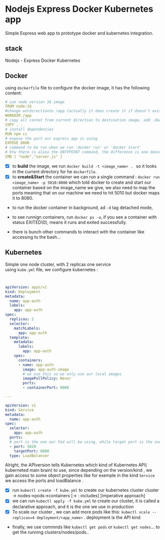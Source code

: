 # Nodejs Express Docker Kubernetes app

Simple Express web app to prototype docker and kubernetes integration.

## stack
Nodejs - Express
Docker
Kubernetes

## Docker
using   `dockerfile` file to configure the docker image, it has the following content:
```yml
# use node version 16 image
FROM node:16
#change wordirectionto /app (actually it does create it if doesn't exist
WORKDIR /app
# copy all contet from current direction to destination image, add .dockerignore file to exclude node_modules
COPY . .
# install dependencies
RUN npm ci 
# expose the port our express app is using
EXPOSE 8080
# command to be run when we run 'docker run' or 'docker start'
# btw there is alaso the ENTYPOINT command, the difference is one doesn't accept params during the docker run commands
CMD [ "node","server.js" ]
```
- [x] to **build** the image, we run  `docker build -t <image_name> . ` 
so it looks in the current directory for he `dockerfile`.
- [x] to **create&Start** the container we can run a single command : 
`docker run <image_name> -p 5010:8080` which told docker to create and start
our container based on the image_name we give, we also need to map the ports
meaning that on our machine we need to hit 5010 but docker maps it to 8080.
- to run the docker container in background, ad `-d` tag  detached mode, 

- to see runnign containers, run `docker ps -a`, if you see a container with status EXITED(0), means it runs and exited successfully.
- there is bunch other commands to interact with the container like accessing to the bash...


## Kubernetes
Simple one node cluster, with 2 replicas 
one service   
using `kube.yml` file, we configure kubernetes :

```yml


apiVersion: apps/v1
kind: Deployment
metadata:
  name: app-auth
  labels:
    app: app-auth
spec:
  replicas: 2
  selector:
    matchLabels:
      app: app-auth
  template:
    metadata:
      labels:
        app: app-auth
    spec:
      containers:
      - name: app-auth
        image: app-auth-image
        # we use this so we only use our local images
        imagePullPolicy: Never
        ports: 
        - containerPort: 8080

--- 

apiVersion: v1
kind: Service
metadata:
  name: app-auth
spec:
  selector:
    app: app-auth
  ports:
  # port is the one our Pod will be using, while target port is the one docker uses
  - port: 5020
    targetPort: 8080
  type: LoadBalancer
```
Alright, the APIversion tells Kubernetes which kind of Kubernetes API( kuberneted main brain) to use, since depending on the version/kind , we
gain access to some object properties like for exemple in the kind `Service` we  access the ports and loadBalance .

- [x] run `kubectl create -f kube.yml` to create our kubernetes cluster cluster -> nodes->pods->containers [-> : includes] [imperative approach]
- [x] we can run `kubectl apply -f kube.yml` to create our cluster, it is called a declarative approach, and it is the one we use in production
- [x] To scale our cluster , we can add more pods like this: `kubectl scale --replicas=4 deployment/<app_name>`  . deployment is the API kind 
- finally, we use commnds like `kubectl get pods` or `kubectl get nodes`... to get the running clusters/nodes/pods..

